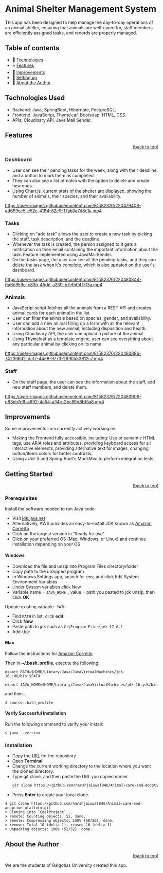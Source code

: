 <a name="readme-top"></a>
# Animal Shelter Management System
This app has been designed to help manage the day-to-day operations of an animal shelter, ensuring that animals are well-cared for, staff members are efficiently assigned tasks, and records are properly managed.


## Table of contents
* 🤖 [Technologies](#technologies-used)
* ⭐ [Features](#features)
* 🔨 [Improvements](#improvements)
* 📖 [Setting up](#getting-started)
* 🌸 [About the Author](#about-the-author)


## Technologies Used
* Backend: Java, SpringBoot, Hibernate, PostgreSQL.
* Frontend: JavaScript, Thymeleaf, Bootstrap, HTML, CSS.
* APIs: Cloudinary API, Java Mail Sender.


## Features
<p align="right">(<a href="#readme-top">back to top</a>)</p>


### Dashboard
* User can see their pending tasks for the week, along with their deadline and a button to mark them as completed. 
* They can also see a list of notes with the option to delete and create new ones.
* Using Chart.js, current stats of the shelter are displayed, showing the number of animals, their species, and their availability.

https://user-images.githubusercontent.com/81582376/220479408-ad699ce5-e52c-4184-82e9-17ab0a7d8e1a.mp4


### Tasks
* Clicking on "add task" allows the user to create a new task by picking the staff, task description, and the deadline.
* Whenever the task is created, the person assigned to it gets a notification on their email containing the important information about the task. Feature implemented using JavaMailSender.
* On the tasks page, the user can see all the pending tasks, and they can delete the task when it's complete, which is also updated on the user's dashboard.

https://user-images.githubusercontent.com/81582376/220480844-0a6d959e-c83b-45dd-a239-b7efb04f7f3a.mp4


### Animals
* JavaScript script fetches all the animals from a REST API and creates animal cards for each animal in the list.
* User can filter the animals based on species, gender, and availability.
* User can add a new animal filling up a form with all the relevant information about the new animal, including disposition and health. 
* Using Cloudinary API, the user can upload a picture of the animal.
* Using Thymeleaf as a template engine, user can see everything about any particular animal by clicking on its name.

https://user-images.githubusercontent.com/81582376/220480886-742366d2-dcf7-44e8-9773-2990b53812c7.mp4


### Staff
* On the staff page, the user can see the information about the staff, add new staff members, and delete them.

https://user-images.githubusercontent.com/81582376/220480909-c83eb7d8-a992-4a54-a34c-2bc89d8bf5a8.mp4

## Improvements
Some improvements I am currently actively working on:
- Making the Frontend fully accessible, including: Use of semantic HTML tags, use ARIA roles and attributes, providing keyboard access for all interactive elements, providing alternative text for images, changing button/items colors for better contrasts.
- Using JUnit 5 and Spring Boot's MockMvc to perform integration tests.


## Getting Started
<p align="right">(<a href="#readme-top">back to top</a>)</p>

### Prerequisites
Install the software needed to run Java code:

* Visit [jdk.java.net](https://jdk.java.net/)
* Alternatively, AWS provides an easy-to-install JDK known as [Amazon Corretto](https://aws.amazon.com/corretto/?filtered-posts.sort-by=item.additionalFields.createdDate&filtered-posts.sort-order=desc)
* Click on the largest version in “Ready for use”
* Click on your preferred OS (Mac, Windows, or Linux) and continue installation depending on your OS

#### Windows
* Download the file and unzip into Program Files directory/folder
* Copy path to the unzipped program
* In Windows Settings app, search for env, and click Edit System Environment Variables
* Under System variables click New
* Variable name = ```JAVA_HOME ```, value = path you pasted to jdk unzip, then click **OK**

Update existing variable- ```PATH```
* Find ```PATH``` in list, click **edit**
* Click **New**
* Paste path to jdk such as ```C:\Program Files\jdk-17.0.1```
* Add ```\bin```

#### Mac
Follow the instructions for [Amazon Corretto](https://aws.amazon.com/corretto/?filtered-posts.sort-by=item.additionalFields.createdDate&filtered-posts.sort-order=desc)

Then in **~/.bash_profile**, execute the following:
```
export PATH=$HOME/Library/Java/JavaVirtualMachines/jdk-16.jdk/bin:$PATH
```
```
export JAVA_HOME=$HOME/Library/Java/JavaVirtualMachines/jdk-16.jdk/bin
```
and then…
```shell
$ source .bash_profile
```
#### Verify Successful Installation
Run the following command to verify your install:
```shell
$ java --version
```
### Installation
* Copy the [URL](https://github.com/harshjaiswal848/Animal-care-and-adoption-platform.git) for the repository 
* Open **Terminal**
* Change the current working directory to the location where you want the cloned directory.
* Type git clone, and then paste the URL you copied earlier.
   ```sh
   git clone https://github.com/harshjaiswal848/Animal-care-and-adoption-platform.git
   ```
* Press **Enter** to create your local clone.
```shell
$ git clone https://github.com/harshjaiswal848/Animal-care-and-adoption-platform.git
> Cloning into `CoolProject`...
> remote: Counting objects: 52, done.
> remote: Compressing objects: 100% (50/50), done.
> remove: Total 10 (delta 1), reused 10 (delta 1)
> Unpacking objects: 100% (52/52), done.
```




## About the Author
<p align="right">(<a href="#readme-top">back to top</a>)</p>
We are the students of Galgotias University created this app.
